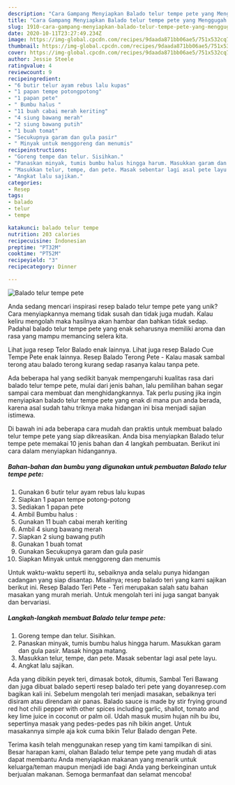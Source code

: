 ```yaml
---
description: "Cara Gampang Menyiapkan Balado telur tempe pete yang Menggugah Selera"
title: "Cara Gampang Menyiapkan Balado telur tempe pete yang Menggugah Selera"
slug: 1910-cara-gampang-menyiapkan-balado-telur-tempe-pete-yang-menggugah-selera
date: 2020-10-11T23:27:49.234Z
image: https://img-global.cpcdn.com/recipes/9daada871bb06ae5/751x532cq70/balado-telur-tempe-pete-foto-resep-utama.jpg
thumbnail: https://img-global.cpcdn.com/recipes/9daada871bb06ae5/751x532cq70/balado-telur-tempe-pete-foto-resep-utama.jpg
cover: https://img-global.cpcdn.com/recipes/9daada871bb06ae5/751x532cq70/balado-telur-tempe-pete-foto-resep-utama.jpg
author: Jessie Steele
ratingvalue: 4
reviewcount: 9
recipeingredient:
- "6 butir telur ayam rebus lalu kupas"
- "1 papan tempe potongpotong"
- "1 papan pete"
- " Bumbu halus "
- "11 buah cabai merah keriting"
- "4 siung bawang merah"
- "2 siung bawang putih"
- "1 buah tomat"
- "Secukupnya garam dan gula pasir"
- " Minyak untuk menggoreng dan menumis"
recipeinstructions:
- "Goreng tempe dan telur. Sisihkan."
- "Panaskan minyak, tumis bumbu halus hingga harum. Masukkan garam dan gula pasir. Masak hingga matang."
- "Masukkan telur, tempe, dan pete. Masak sebentar lagi asal pete layu."
- "Angkat lalu sajikan."
categories:
- Resep
tags:
- balado
- telur
- tempe

katakunci: balado telur tempe 
nutrition: 203 calories
recipecuisine: Indonesian
preptime: "PT32M"
cooktime: "PT52M"
recipeyield: "3"
recipecategory: Dinner

---
```



![Balado telur tempe pete](https://img-global.cpcdn.com/recipes/9daada871bb06ae5/751x532cq70/balado-telur-tempe-pete-foto-resep-utama.jpg)

Anda sedang mencari inspirasi resep balado telur tempe pete yang unik? Cara menyiapkannya memang tidak susah dan tidak juga mudah. Kalau keliru mengolah maka hasilnya akan hambar dan bahkan tidak sedap. Padahal balado telur tempe pete yang enak seharusnya memiliki aroma dan rasa yang mampu memancing selera kita.

Lihat juga resep Telor Balado enak lainnya. Lihat juga resep Balado Cue Tempe Pete enak lainnya. Resep Balado Terong Pete - Kalau masak sambal terong atau balado terong kurang sedap rasanya kalau tanpa pete.

Ada beberapa hal yang sedikit banyak mempengaruhi kualitas rasa dari balado telur tempe pete, mulai dari jenis bahan, lalu pemilihan bahan segar sampai cara membuat dan menghidangkannya. Tak perlu pusing jika ingin menyiapkan balado telur tempe pete yang enak di mana pun anda berada, karena asal sudah tahu triknya maka hidangan ini bisa menjadi sajian istimewa.


Di bawah ini ada beberapa cara mudah dan praktis untuk membuat balado telur tempe pete yang siap dikreasikan. Anda bisa menyiapkan Balado telur tempe pete memakai 10 jenis bahan dan 4 langkah pembuatan. Berikut ini cara dalam menyiapkan hidangannya.

<!--inarticleads1-->

##### Bahan-bahan dan bumbu yang digunakan untuk pembuatan Balado telur tempe pete:

1. Gunakan 6 butir telur ayam rebus lalu kupas
1. Siapkan 1 papan tempe potong-potong
1. Sediakan 1 papan pete
1. Ambil  Bumbu halus :
1. Gunakan 11 buah cabai merah keriting
1. Ambil 4 siung bawang merah
1. Siapkan 2 siung bawang putih
1. Gunakan 1 buah tomat
1. Gunakan Secukupnya garam dan gula pasir
1. Siapkan  Minyak untuk menggoreng dan menumis


Untuk waktu-waktu seperti itu, sebaiknya anda selalu punya hidangan cadangan yang siap disantap. Misalnya; resep balado teri yang kami sajikan berikut ini. Resep Balado Teri Pete - Teri merupakan salah satu bahan masakan yang murah meriah. Untuk mengolah teri ini juga sangat banyak dan bervariasi. 

<!--inarticleads2-->

##### Langkah-langkah membuat Balado telur tempe pete:

1. Goreng tempe dan telur. Sisihkan.
1. Panaskan minyak, tumis bumbu halus hingga harum. Masukkan garam dan gula pasir. Masak hingga matang.
1. Masukkan telur, tempe, dan pete. Masak sebentar lagi asal pete layu.
1. Angkat lalu sajikan.


Ada yang dibikin peyek teri, dimasak botok, ditumis, Sambal Teri Bawang dan juga dibuat balado seperti resep balado teri pete yang doyanresep.com bagikan kali ini. Sebelum mengolah teri menjadi masakan, sebaiknya teri disiram atau direndam air panas. Balado sauce is made by stir frying ground red hot chili pepper with other spices including garlic, shallot, tomato and key lime juice in coconut or palm oil. Udah masuk musim hujan nih bu ibu, sepertinya masak yang pedes-pedes pas nih bikin anget. Untuk masakannya simple aja kok cuma bikin Telur Balado dengan Pete. 

Terima kasih telah menggunakan resep yang tim kami tampilkan di sini. Besar harapan kami, olahan Balado telur tempe pete yang mudah di atas dapat membantu Anda menyiapkan makanan yang menarik untuk keluarga/teman maupun menjadi ide bagi Anda yang berkeinginan untuk berjualan makanan. Semoga bermanfaat dan selamat mencoba!
